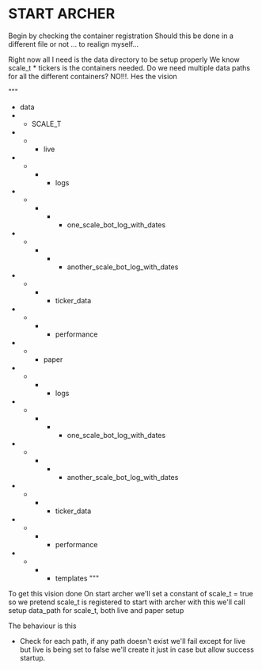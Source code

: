 

# START ARCHER

Begin by checking the container registration
Should this be done in a different file or not
... to realign myself...

Right now all I need is the data directory to be setup properly
We know scale_t * tickers is the containers needed. Do we need 
multiple data paths for all the different containers? NO!!!.
Hes the vision

"""
- data
- - SCALE_T
- - - live
- - - - logs
- - - - - one_scale_bot_log_with_dates
- - - - - another_scale_bot_log_with_dates
- - - - ticker_data
- - - - performance
- - - paper
- - - - logs
- - - - - one_scale_bot_log_with_dates
- - - - - another_scale_bot_log_with_dates
- - - - ticker_data
- - - - performance
- - - - templates
"""

To get this vision done
On start archer we'll set a constant of scale_t = true so we pretend scale_t is registered to start
with archer
with this we'll call setup data_path for scale_t, both live and paper setup

The behaviour is this 
- Check for each path, if any path doesn't exist we'll fail except for live but live is being set 
to false we'll create it just in case but allow success startup.


